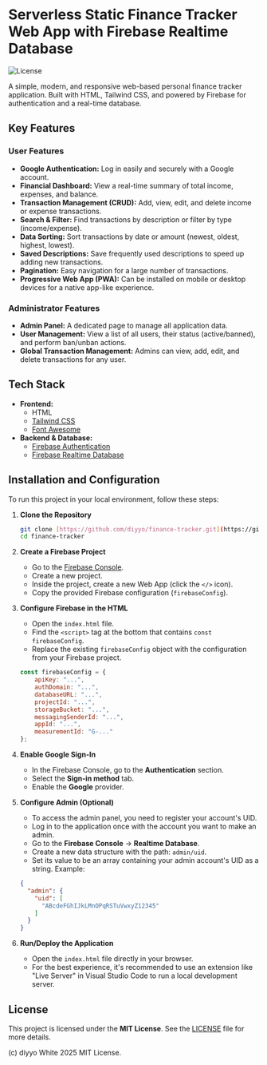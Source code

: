 # Serverless Static Finance Tracker Web App with Firebase Realtime Database

![License](https://img.shields.io/badge/license-MIT-blue.svg)

A simple, modern, and responsive web-based personal finance tracker application. Built with HTML, Tailwind CSS, and powered by Firebase for authentication and a real-time database.

## Key Features

### User Features
* **Google Authentication:** Log in easily and securely with a Google account.
* **Financial Dashboard:** View a real-time summary of total income, expenses, and balance.
* **Transaction Management (CRUD):** Add, view, edit, and delete income or expense transactions.
* **Search & Filter:** Find transactions by description or filter by type (income/expense).
* **Data Sorting:** Sort transactions by date or amount (newest, oldest, highest, lowest).
* **Saved Descriptions:** Save frequently used descriptions to speed up adding new transactions.
* **Pagination:** Easy navigation for a large number of transactions.
* **Progressive Web App (PWA):** Can be installed on mobile or desktop devices for a native app-like experience.

### Administrator Features
* **Admin Panel:** A dedicated page to manage all application data.
* **User Management:** View a list of all users, their status (active/banned), and perform ban/unban actions.
* **Global Transaction Management:** Admins can view, add, edit, and delete transactions for any user.

## Tech Stack

* **Frontend:**
    * HTML
    * [Tailwind CSS](https://tailwindcss.com/)
    * [Font Awesome](https://fontawesome.com/)
* **Backend & Database:**
    * [Firebase Authentication](https://firebase.google.com/docs/auth)
    * [Firebase Realtime Database](https://firebase.google.com/docs/database)

## Installation and Configuration

To run this project in your local environment, follow these steps:

1.  **Clone the Repository**
    ```bash
    git clone [https://github.com/diyyo/finance-tracker.git](https://github.com/diyyo/finance-tracker.git)
    cd finance-tracker
    ```

2.  **Create a Firebase Project**
    * Go to the [Firebase Console](https://console.firebase.google.com/).
    * Create a new project.
    * Inside the project, create a new Web App (click the `</>` icon).
    * Copy the provided Firebase configuration (`firebaseConfig`).

3.  **Configure Firebase in the HTML**
    * Open the `index.html` file.
    * Find the `<script>` tag at the bottom that contains `const firebaseConfig`.
    * Replace the existing `firebaseConfig` object with the configuration from your Firebase project.
    ```javascript
    const firebaseConfig = {
        apiKey: "...",
        authDomain: "...",
        databaseURL: "...",
        projectId: "...",
        storageBucket: "...",
        messagingSenderId: "...",
        appId: "...",
        measurementId: "G-..."
    };
    ```

4.  **Enable Google Sign-In**
    * In the Firebase Console, go to the **Authentication** section.
    * Select the **Sign-in method** tab.
    * Enable the **Google** provider.

5.  **Configure Admin (Optional)**
    * To access the admin panel, you need to register your account's UID.
    * Log in to the application once with the account you want to make an admin.
    * Go to the **Firebase Console** -> **Realtime Database**.
    * Create a new data structure with the path: `admin/uid`.
    * Set its value to be an array containing your admin account's UID as a string. Example:
    ```json
    {
      "admin": {
        "uid": [
          "ABcdeFGhIJkLMnOPqRSTuVwxyZ12345"
        ]
      }
    }
    ```

6.  **Run/Deploy the Application**
    * Open the `index.html` file directly in your browser.
    * For the best experience, it's recommended to use an extension like "Live Server" in Visual Studio Code to run a local development server.

## License

This project is licensed under the **MIT License**. See the [LICENSE](LICENSE) file for more details.

(c) diyyo White 2025 MIT License.
